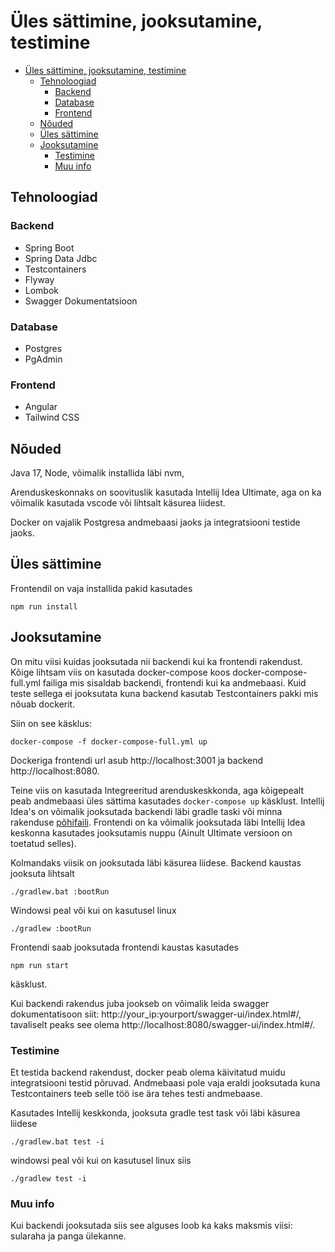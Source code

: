 # Üles sättimine, jooksutamine, testimine

- [Üles sättimine, jooksutamine, testimine](#üles-sättimine-jooksutamine-testimine)
  - [Tehnoloogiad](#tehnoloogiad)
    - [Backend](#backend)
    - [Database](#database)
    - [Frontend](#frontend)
  - [Nõuded](#nõuded)
  - [Üles sättimine](#üles-sättimine)
  - [Jooksutamine](#jooksutamine)
    - [Testimine](#testimine)
    - [Muu info](#muu-info)

## Tehnoloogiad

### Backend

- Spring Boot
- Spring Data Jdbc
- Testcontainers
- Flyway
- Lombok
- Swagger Dokumentatsioon

### Database

- Postgres
- PgAdmin

### Frontend

- Angular
- Tailwind CSS

## Nõuded

Java 17,
Node, võimalik installida läbi nvm,

Arenduskeskonnaks on soovituslik kasutada Intellij Idea Ultimate, aga on ka võimalik kasutada vscode või lihtsalt käsurea liidest.

Docker on vajalik Postgresa andmebaasi jaoks ja integratsiooni testide jaoks.

## Üles sättimine

Frontendil on vaja installida pakid kasutades

```
npm run install
```

## Jooksutamine

On mitu viisi kuidas jooksutada nii backendi kui ka frontendi rakendust. Kõige lihtsam viis on kasutada docker-compose koos docker-compose-full.yml failiga mis sisaldab backendi, frontendi kui ka andmebaasi. Kuid teste sellega ei jooksutata kuna backend kasutab Testcontainers pakki mis nõuab dockerit.

Siin on see käsklus:

```
docker-compose -f docker-compose-full.yml up
```

Dockeriga frontendi url asub http://localhost:3001 ja backend http://localhost:8080.

Teine viis on kasutada Integreeritud arenduskeskkonda, aga kõigepealt peab andmebaasi üles sättima kasutades `docker-compose up` käsklust. Intellij Idea's on võimalik jooksutada backendi läbi gradle taski või minna rakenduse [põhifaili](./backend/src/main/java/ee/erik/backend/Application.java). Frontendi on ka võimalik jooksutada läbi Intellij Idea keskonna kasutades jooksutamis nuppu (Ainult Ultimate versioon on toetatud selles).

Kolmandaks viisik on jooksutada läbi käsurea liidese.
Backend kaustas jooksuta lihtsalt

```
./gradlew.bat :bootRun
```

Windowsi peal või kui on kasutusel linux

```
./gradlew :bootRun
```

Frontendi saab jooksutada frontendi kaustas kasutades

```
npm run start
```

käsklust.

Kui backendi rakendus juba jookseb on võimalik leida swagger dokumentatisoon siit: http://your_ip:yourport/swagger-ui/index.html#/, tavaliselt peaks see olema http://localhost:8080/swagger-ui/index.html#/.

### Testimine

Et testida backend rakendust, docker peab olema käivitatud muidu integratsiooni testid põruvad. Andmebaasi pole vaja eraldi jooksutada kuna Testcontainers teeb selle töö ise ära tehes testi andmebaase.

Kasutades Intellij keskkonda, jooksuta gradle test task
või läbi käsurea liidese

```
./gradlew.bat test -i
```

windowsi peal või kui on kasutusel linux siis

```
./gradlew test -i
```

### Muu info

Kui backendi jooksutada siis see alguses loob ka kaks maksmis viisi: sularaha ja panga ülekanne.
